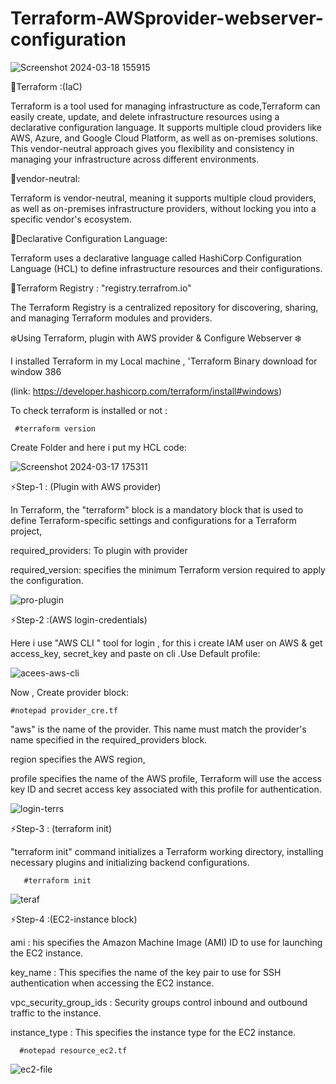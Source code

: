 
# Terraform-AWSprovider-webserver-configuration


![Screenshot 2024-03-18 155915](https://github.com/Pratikshinde55/Terraform-AWSprovider-webserver-configuration/assets/145910708/457bebee-36f7-4817-8f79-2677c334bd45)

🌟Terraform :(IaC)

Terraform is a tool used for managing infrastructure as code,Terraform can easily create, update, and delete infrastructure resources using a declarative configuration language. It supports multiple cloud providers like AWS, Azure, and Google Cloud Platform, as well as on-premises solutions. This vendor-neutral approach gives you flexibility and consistency in managing your infrastructure across different environments.

🌟vendor-neutral: 

Terraform is vendor-neutral, meaning it supports multiple cloud providers, as well as on-premises infrastructure providers, without locking you into a specific vendor's ecosystem.

🌟Declarative Configuration Language:

Terraform uses a declarative language called HashiCorp Configuration Language (HCL) to define infrastructure resources and their configurations.


🌟Terraform Registry : "registry.terrafrom.io"

The Terraform Registry is a centralized repository for discovering, sharing, and managing Terraform modules and providers.


❄️Using Terraform, plugin with AWS provider & Configure Webserver ❄️ 

I installed Terraform in my Local machine , 'Terraform Binary download for window 386

(link: https://developer.hashicorp.com/terraform/install#windows)

To check terraform is installed or not :


     #terraform version


Create Folder and here i put my HCL code:

![Screenshot 2024-03-17 175311](https://github.com/Pratikshinde55/Terraform-AWSprovider-webserver-configuration/assets/145910708/9cd9079a-0af4-4743-ab05-74366dc5865f)


⚡Step-1 : (Plugin with AWS provider)

In Terraform, the "terraform" block is a mandatory block that is used to define Terraform-specific settings and configurations for a Terraform project,

required_providers: To plugin with provider

required_version: specifies the minimum Terraform version required to apply the configuration.

![pro-plugin](https://github.com/Pratikshinde55/Terraform-AWSprovider-webserver-configuration/assets/145910708/252be755-95e4-462a-a4fc-d16d11b9b7c2)


⚡Step-2 :(AWS login-credentials)

Here i use "AWS CLI " tool for login , for this i create IAM user on AWS & get access_key, secret_key and paste on cli .Use Default profile:

![acees-aws-cli](https://github.com/Pratikshinde55/Terraform-AWSprovider-webserver-configuration/assets/145910708/011c43cd-e582-4ef1-be97-e6a494095077)

Now , Create provider block:


    #notepad provider_cre.tf
    
"aws" is the name of the provider. This name must match the provider's name specified in the required_providers block.

region specifies the AWS region,

profile specifies the name of the AWS profile, Terraform will use the access key ID and secret access key associated with this profile for authentication.

![login-terrs](https://github.com/Pratikshinde55/Terraform-AWSprovider-webserver-configuration/assets/145910708/da4df432-6953-4e43-999e-f2301a956dce)


⚡Step-3 : (terraform init)

"terraform init" command initializes a Terraform working directory, installing necessary plugins and initializing backend configurations.


       #terraform init

 ![teraf](https://github.com/Pratikshinde55/Terraform-AWSprovider-webserver-configuration/assets/145910708/02a301de-75e0-4bde-8d33-bbfd7f03fd7f)


 ⚡Step-4 :(EC2-instance block)

ami : his specifies the Amazon Machine Image (AMI) ID to use for launching the EC2 instance.

key_name : This specifies the name of the key pair to use for SSH authentication when accessing the EC2 instance.

vpc_security_group_ids : Security groups control inbound and outbound traffic to the instance.

instance_type : This specifies the instance type for the EC2 instance.


      #notepad resource_ec2.tf

![ec2-file](https://github.com/Pratikshinde55/Terraform-AWSprovider-webserver-configuration/assets/145910708/ffea9e24-62b9-4738-9668-efb83635eacf)


 























